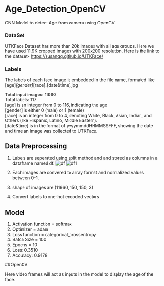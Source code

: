 # Age_Detection_OpenCV
CNN Model to detect Age from camera using OpenCV

### DataSet
UTKFace Dataset has more than 20k images with all age groups. Here we have used 11.9K cropped images with 200x200 resolution. 
Here is the link to the dataset- https://susanqq.github.io/UTKFace/

### Labels
The labels of each face image is embedded in the file name, formated like [age]_[gender]_[race]_[date&time].jpg
<div>Total input images: 11960</div>
<div>Total labels: 117</div>
<div> </div>
<div>[age] is an integer from 0 to 116, indicating the age</div>
<div>[gender] is either 0 (male) or 1 (female)</div>
<div>[race] is an integer from 0 to 4, denoting White, Black, Asian, Indian, and Others (like Hispanic, Latino, Middle Eastern).</div>
<div>[date&time] is in the format of yyyymmddHHMMSSFFF, showing the date and time an image was collected to UTKFace.</div>

## Data Preprocessing

1. Labels are seperated using split method and and stored as columns in a dataframe named df.
![df](https://github.com/AvantiBuche/Age_Detection_OpenCV/assets/127451991/e2e4ccc7-4c24-48f9-a6fb-b82ebd85489b)
![df1](https://github.com/AvantiBuche/Age_Detection_OpenCV/assets/127451991/eb1e54f3-0195-41da-9fa9-965d55755346)

2. Each images are convered to array format and normalized values between 0-1.
3. shape of images are (11960, 150, 150, 3)
4. Convert labels to one-hot encoded vectors

## Model

1. Activation function = softmax
2. Optimizer = adam
3. Loss function = categorical_crossentropy
4. Batch Size = 100
5. Epochs = 10
6. Loss: 0.3510
7. Accuracy: 0.9178

##OpenCV 

Here video frames will act as inputs in the model to display the age of the face. 

